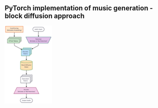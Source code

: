 PyTorch implementation of music generation - block diffusion approach
------------------
<img src="images/system_diagram.png" alt="System Diagram" width="30%"/>

